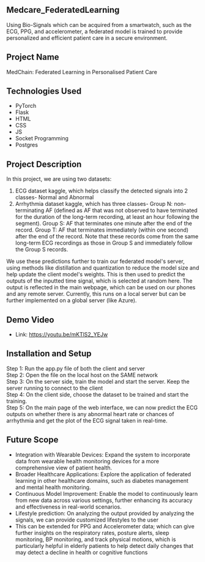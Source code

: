 ## Medcare_FederatedLearning
Using Bio-Signals which can be acquired from a smartwatch, such as the ECG, PPG, and accelerometer, a federated model is trained to provide personalized and efficient patient care in a secure environment.

## Project Name
MedChain: Federated Learning in Personalised Patient Care

## Technologies Used
- PyTorch
- Flask
- HTML
- CSS
- JS
- Socket Programming
- Postgres

## Project Description
In this project, we are using two datasets:
1. ECG dataset kaggle, which helps classify the detected signals into 2 classes- Normal and Abnormal
2. Arrhythmia dataset kaggle, which has three classes-
               Group N: non-terminating AF (defined as AF that was not observed to have terminated for the duration of the long-term recording, at least an hour following the segment).
               Group S: AF that terminates one minute after the end of the record.
               Group T: AF that terminates immediately (within one second) after the end of the record. Note that these records come from the same long-term ECG recordings as those in Group S and immediately follow the Group S records.

We use these predictions further to train our federated model's server, using methods like distillation and quantization to reduce the model size and help update the client model's weights. 
This is then used to predict the outputs of the inputted time signal, which is selected at random here. The output is reflected in the main webpage, which can be used on our phones and any remote server.
Currently, this runs on a local server but can be further implemented on a global server (like Azure).

## Demo Video
- Link: https://youtu.be/mKTlS2_YEJw

## Installation and Setup
Step 1: Run the app.py file of both the client and server     
Step 2: Open the file on the local host on the SAME network     
Step 3: On the server side, train the model and start the server. Keep the server running to connect to the client     
Step 4: On the client side, choose the dataset to be trained and start the training.       
Step 5: On the main page of the web interface, we can now predict the ECG outputs on whether there is any abnormal heart rate or chances of arrhythmia and get the plot of the ECG signal taken in real-time.


## Future Scope
- Integration with Wearable Devices: Expand the system to incorporate data from wearable health monitoring devices for a more comprehensive view of patient health.
- Broader Healthcare Applications: Explore the application of federated learning in other healthcare domains, such as diabetes management and mental health monitoring.
- Continuous Model Improvement: Enable the model to continuously learn from new data across various settings, further enhancing its accuracy and effectiveness in real-world scenarios.
-  Lifestyle prediction: On analyzing the output provided by analyzing the signals, we can provide customized lifestyles to the user
-  This can be extended for PPG and Accelerometer data; which can give further insights on the respiratory rates, posture alerts, sleep monitoring, BP monitoring, and track physical motions, which is particularly helpful in elderly patients to help detect daily changes that may detect a decline in health or cognitive functions




